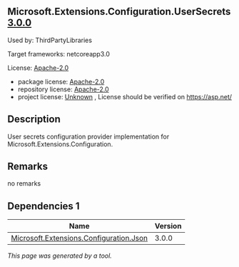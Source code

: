 Microsoft.Extensions.Configuration.UserSecrets [3.0.0](https://www.nuget.org/packages/Microsoft.Extensions.Configuration.UserSecrets/3.0.0)
--------------------

Used by: ThirdPartyLibraries

Target frameworks: netcoreapp3.0

License: [Apache-2.0](../../../../licenses/apache-2.0) 

- package license: [Apache-2.0](https://licenses.nuget.org/Apache-2.0) 
- repository license: [Apache-2.0](https://github.com/aspnet/Extensions) 
- project license: [Unknown](https://asp.net/) , License should be verified on https://asp.net/

Description
-----------
User secrets configuration provider implementation for Microsoft.Extensions.Configuration.

Remarks
-----------
no remarks


Dependencies 1
-----------

|Name|Version|
|----------|:----|
|[Microsoft.Extensions.Configuration.Json](../../../../packages/nuget.org/microsoft.extensions.configuration.json/3.0.0)|3.0.0|

*This page was generated by a tool.*